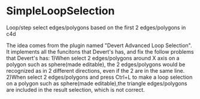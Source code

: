 # SimpleLoopSelection
Loop/step select edges/polygons based on the first 2 edges/polygons in c4d

The idea comes from the plugin named "Devert Advanced Loop Selection". It implements all the funcitons that Devert's has, and fix the follow problems that Devert's has:
    1)When select 2 edges/polygons around X axis on a polygon such as sphere(made editable), the 2 edges/polygons would be recognized as in 2 different directions, even if the 2 are in the same line.
    2)When select 2 edges/polygons and press Ctrl+L to make a loop selection on a polygon such as sphere(made editable),the triangle edges/polygons are included in the result selection, which is not correct.
